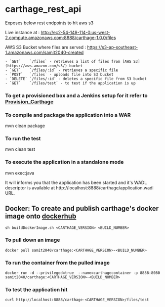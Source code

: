 # carthage_rest_api
Exposes below rest endpoints to hit aws s3

Live instance at :  http://ec2-54-149-114-0.us-west-2.compute.amazonaws.com:8888/carthage-1.0.0/files

AWS S3 Bucket where files are served :  https://s3-ap-southeast-1.amazonaws.com/samit2040-created

    - `GET`    `/files` - retrieves a list of files from [AWS S3](https://aws.amazon.com/s3/) bucket
    - `GET`    `/files/:id` - retrieves a specific file
    - `POST`   `/files` - uploads file into S3 bucket
    - `DELETE` `/files/:id` - deletes a specific file from S3 bucket
    - `GET`    `/files/test` - to test if the application is up 
    
### To get a provisioned box and a Jenkins setup for it refer to [Provision_Carthage](https://github.com/samit2040/provision_carthage.git)
    
### To compile and package the application into a WAR
mvn clean package

### To run the test
mvn clean test

### To execute the application in a standalone mode
mvn exec:java

It will informs you that the application has been started and it's WADL descriptor is available at http://localhost:8888/carthage/application.wadl URL. 


## Docker: To create and publish carthage's docker image onto [dockerhub](https://hub.docker.com/r/samit2040/carthage/)
`sh buildDockerImage.sh <CARTHAGE_VERSION> <BUILD_NUMBER>` 

### To pull down an image 
`docker pull samit2040/carthage:<CARTHAGE_VERSION>-<BUILD_NUMBER>`

### To run the container from the pulled image
`docker run -d --privileged=true  --name=carthagecontainer -p 8888:8080 samit2040/carthage:<CARTHAGE_VERSION>-<BUILD_NUMBER>`

### To test the application hit 
`curl http://localhost:8888/carthage-<CARTHAGE_VERSION>/files/test`
